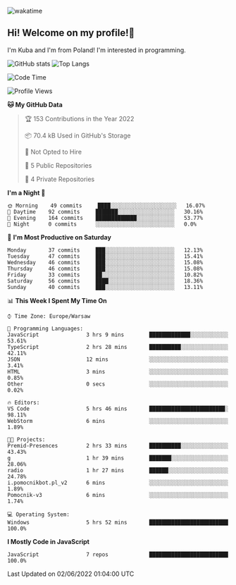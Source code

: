 ![wakatime](https://wakatime.com/badge/user/29588d82-8771-4fcd-a301-6a9b9976125e.svg)
## Hi! Welcome on my profile!👋
I'm Kuba and I'm from Poland! I'm interested in programming.

![GitHub stats](https://github-readme-stats.vercel.app/api?username=xKubsoneQ&show_icons=true&theme=dark)
![Top Langs](https://github-readme-stats.vercel.app/api/top-langs/?username=xKubsoneQ&theme=dark)

<!--START_SECTION:waka-->
![Code Time](http://img.shields.io/badge/Code%20Time-140%20hrs%2034%20mins-blue)

![Profile Views](http://img.shields.io/badge/Profile%20Views-8-blue)

**🐱 My GitHub Data** 

> 🏆 153 Contributions in the Year 2022
 > 
> 📦 70.4 kB Used in GitHub's Storage 
 > 
> 🚫 Not Opted to Hire
 > 
> 📜 5 Public Repositories 
 > 
> 🔑 4 Private Repositories  
 > 
**I'm a Night 🦉** 

```text
🌞 Morning    49 commits     ████░░░░░░░░░░░░░░░░░░░░░   16.07% 
🌆 Daytime    92 commits     ███████░░░░░░░░░░░░░░░░░░   30.16% 
🌃 Evening    164 commits    █████████████░░░░░░░░░░░░   53.77% 
🌙 Night      0 commits      ░░░░░░░░░░░░░░░░░░░░░░░░░   0.0%

```
📅 **I'm Most Productive on Saturday** 

```text
Monday       37 commits     ███░░░░░░░░░░░░░░░░░░░░░░   12.13% 
Tuesday      47 commits     ███░░░░░░░░░░░░░░░░░░░░░░   15.41% 
Wednesday    46 commits     ███░░░░░░░░░░░░░░░░░░░░░░   15.08% 
Thursday     46 commits     ███░░░░░░░░░░░░░░░░░░░░░░   15.08% 
Friday       33 commits     ██░░░░░░░░░░░░░░░░░░░░░░░   10.82% 
Saturday     56 commits     ████░░░░░░░░░░░░░░░░░░░░░   18.36% 
Sunday       40 commits     ███░░░░░░░░░░░░░░░░░░░░░░   13.11%

```


📊 **This Week I Spent My Time On** 

```text
⌚︎ Time Zone: Europe/Warsaw

💬 Programming Languages: 
JavaScript               3 hrs 9 mins        █████████████░░░░░░░░░░░░   53.61% 
TypeScript               2 hrs 28 mins       ██████████░░░░░░░░░░░░░░░   42.11% 
JSON                     12 mins             ░░░░░░░░░░░░░░░░░░░░░░░░░   3.41% 
HTML                     3 mins              ░░░░░░░░░░░░░░░░░░░░░░░░░   0.85% 
Other                    0 secs              ░░░░░░░░░░░░░░░░░░░░░░░░░   0.02%

🔥 Editors: 
VS Code                  5 hrs 46 mins       ████████████████████████░   98.11% 
WebStorm                 6 mins              ░░░░░░░░░░░░░░░░░░░░░░░░░   1.89%

🐱‍💻 Projects: 
Premid-Presences         2 hrs 33 mins       ██████████░░░░░░░░░░░░░░░   43.43% 
g                        1 hr 39 mins        ███████░░░░░░░░░░░░░░░░░░   28.06% 
radio                    1 hr 27 mins        ██████░░░░░░░░░░░░░░░░░░░   24.78% 
i.pomocnikbot.pl_v2      6 mins              ░░░░░░░░░░░░░░░░░░░░░░░░░   1.89% 
Pomocnik-v3              6 mins              ░░░░░░░░░░░░░░░░░░░░░░░░░   1.74%

💻 Operating System: 
Windows                  5 hrs 52 mins       █████████████████████████   100.0%

```

**I Mostly Code in JavaScript** 

```text
JavaScript               7 repos             █████████████████████████   100.0%

```



 Last Updated on 02/06/2022 01:04:00 UTC
<!--END_SECTION:waka-->
